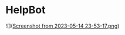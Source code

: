 # HelpBot

![]([Screenshot from 2023-05-14 23-53-17.png](https://github.com/Stitaprajna/HelpBot/blob/main/Screenshot%20from%202023-05-14%2023-53-17.png))
